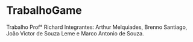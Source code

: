 # TrabalhoGame
Trabalho Prof° Richard
Integrantes: Arthur Melquiades, Brenno Santiago, João Victor de Souza Leme e Marco Antonio de Souza.
